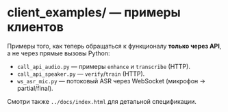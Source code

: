 # client_examples/ — примеры клиентов

Примеры того, как теперь обращаться к функционалу **только через API**, а не через прямые вызовы Python:

- `call_api_audio.py` — примеры `enhance` и `transcribe` (HTTP).
- `call_api_speaker.py` — `verify`/`train` (HTTP).
- `ws_asr_mic.py` — потоковый ASR через WebSocket (микрофон → partial/final).

Смотри также `../docs/index.html` для детальной спецификации.
